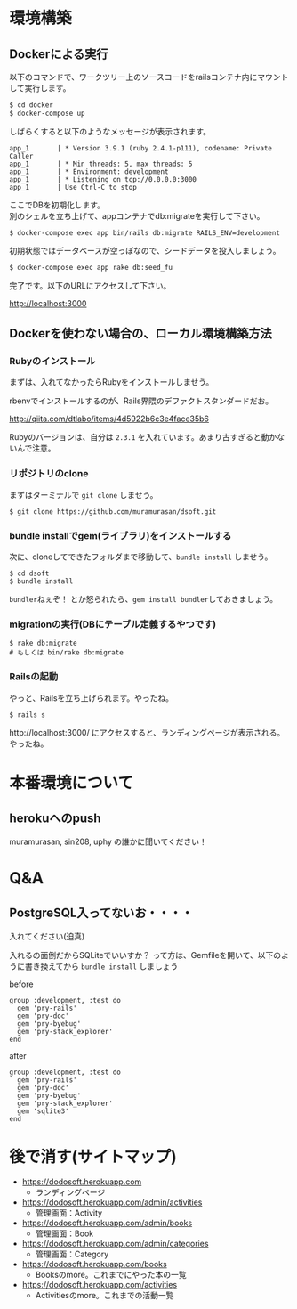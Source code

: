# 環境構築
## Dockerによる実行

以下のコマンドで、ワークツリー上のソースコードをrailsコンテナ内にマウントして実行します。

```bash
$ cd docker
$ docker-compose up
```

しばらくすると以下のようなメッセージが表示されます。  

```
app_1       | * Version 3.9.1 (ruby 2.4.1-p111), codename: Private Caller
app_1       | * Min threads: 5, max threads: 5
app_1       | * Environment: development
app_1       | * Listening on tcp://0.0.0.0:3000
app_1       | Use Ctrl-C to stop
```

ここでDBを初期化します。  
別のシェルを立ち上げて、appコンテナでdb:migrateを実行して下さい。

```
$ docker-compose exec app bin/rails db:migrate RAILS_ENV=development
```

初期状態ではデータベースが空っぽなので、シードデータを投入しましょう。

```bash
$ docker-compose exec app rake db:seed_fu
```

完了です。以下のURLにアクセスして下さい。

[http://localhost:3000](http://localhost:3000)

## Dockerを使わない場合の、ローカル環境構築方法

### Rubyのインストール

まずは、入れてなかったらRubyをインストールしませう。

rbenvでインストールするのが、Rails界隈のデファクトスタンダードだお。

http://qiita.com/dtlabo/items/4d5922b6c3e4face35b6

Rubyのバージョンは、自分は `2.3.1` を入れています。あまり古すぎると動かないんで注意。

### リポジトリのclone

まずはターミナルで `git clone` しませう。

```
$ git clone https://github.com/muramurasan/dsoft.git
```

### bundle installでgem(ライブラリ)をインストールする

次に、cloneしてできたフォルダまで移動して、`bundle install` しませう。

```
$ cd dsoft
$ bundle install
```

`bundler`ねぇぞ！ とか怒られたら、`gem install bundler`しておきましょう。

### migrationの実行(DBにテーブル定義するやつです)

```
$ rake db:migrate
# もしくは bin/rake db:migrate
```

### Railsの起動

やっと、Railsを立ち上げられます。やったね。

```
$ rails s
```

http://localhost:3000/ にアクセスすると、ランディングページが表示される。やったね。

# 本番環境について

## herokuへのpush

muramurasan, sin208, uphy の誰かに聞いてください！

# Q&A

## PostgreSQL入ってないお・・・・

入れてください(迫真)

入れるの面倒だからSQLiteでいいすか？ って方は、Gemfileを開いて、以下のように書き換えてから `bundle install` しましょう

before
```
group :development, :test do
  gem 'pry-rails'
  gem 'pry-doc'
  gem 'pry-byebug'
  gem 'pry-stack_explorer'
end
```

after
```
group :development, :test do
  gem 'pry-rails'
  gem 'pry-doc'
  gem 'pry-byebug'
  gem 'pry-stack_explorer'
  gem 'sqlite3'
end
```

# 後で消す(サイトマップ)

- https://dodosoft.herokuapp.com
  - ランディングページ
- https://dodosoft.herokuapp.com/admin/activities
  - 管理画面：Activity
- https://dodosoft.herokuapp.com/admin/books
  - 管理画面：Book
- https://dodosoft.herokuapp.com/admin/categories
  - 管理画面：Category
- https://dodosoft.herokuapp.com/books
  - Booksのmore。これまでにやった本の一覧
- https://dodosoft.herokuapp.com/activities
  - Activitiesのmore。これまでの活動一覧

